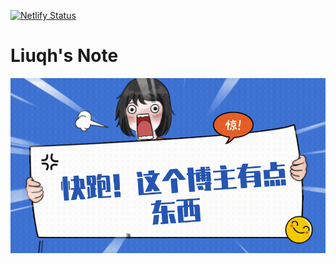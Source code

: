 [![Netlify Status](https://api.netlify.com/api/v1/badges/bac186cb-fbd1-4cba-8a8d-0db6b95c01a1/deploy-status)](https://app.netlify.com/sites/liuqh-note/deploys)

# Liuqh's Note

![GIF](./docs/public/1.gif)

